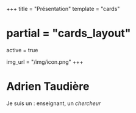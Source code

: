 +++
title = "Présentation"
template = "cards"
# partial = "cards_layout"

active = true

img_url = "/img/icon.png"
+++

# Adrien Taudière
Je suis un : enseignant, un *chercheur*
  